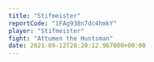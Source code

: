 ```yaml
---
title: "Stifmeister"
reportCode: "1FAg938n7dc4hmkY"
player: "Stifmeister"
fight: "Attumen the Huntsman"
date: 2021-09-12T20:20:12.967000+00:00
---
```

